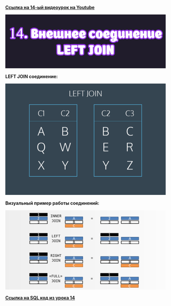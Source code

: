 [**Ссылка на 14-ый видеоурок на Youtube**](https://youtu.be/qampA9opbPA)

![img](https://github.com/AnatoliiBalakiriev/sql_video_course_for_beginners/blob/main/SQL-101%20Modules/Module%202/Lesson%2014/images/lesson%2014.png)

**LEFT JOIN соединение:**

![img](https://github.com/AnatoliiBalakiriev/sql_video_course_for_beginners/blob/main/SQL-101%20Modules/Module%202/Lesson%2014/images/LEFT%20JOIN%20%D1%81%D0%BE%D0%B5%D0%B4%D0%B8%D0%BD%D0%B5%D0%BD%D0%B8%D0%B5.gif)

**Визуальный пример работы соединений:**

![img](https://github.com/AnatoliiBalakiriev/sql_video_course_for_beginners/blob/main/SQL-101%20Modules/Module%202/Lesson%2014/images/%D0%92%D0%B8%D0%B7%D1%83%D0%B0%D0%BB%D1%8C%D0%BD%D1%8B%D0%B9%20%D0%BF%D1%80%D0%B8%D0%BC%D0%B5%D1%80%20%D1%80%D0%B0%D0%B1%D0%BE%D1%82%D1%8B%20%D1%81%D0%BE%D0%B5%D0%B4%D0%B8%D0%BD%D0%B5%D0%BD%D0%B8%D0%B9.png)

[**Ссылка на SQL код из урока 14**](https://raw.githubusercontent.com/AnatoliiBalakiriev/sql_video_course_for_beginners/main/SQL-101%20Modules/Module%202/Lesson%2014/SQL%20%D1%84%D0%B0%D0%B9%D0%BB%D1%8B/SQL%20%D0%BA%D0%BE%D0%B4%20%D0%B8%D0%B7%20%D1%83%D1%80%D0%BE%D0%BA%D0%B0%2014.sql)





